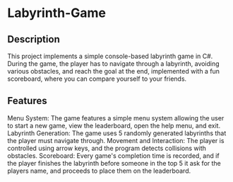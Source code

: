 # Labyrinth-Game

## Description
This project implements a simple console-based labyrinth game in C#. During the game, the player has to navigate through a labyrinth, avoiding various obstacles, and reach the goal at the end, implemented with a fun scoreboard, where you can compare yourself to your friends.

## Features
Menu System: The game features a simple menu system allowing the user to start a new game, view the leaderboard, open the help menu, and exit.
Labyrinth Generation: The game uses 5 randomly generated labyrinths that the player must navigate through.
Movement and Interaction: The player is controlled using arrow keys, and the program detects collisions with obstacles.
Scoreboard: Every game's completion time is recorded, and if the player finishes the labyrinth before someone in the top 5 it ask for the players name, and proceeds to place them on the leaderboard.
